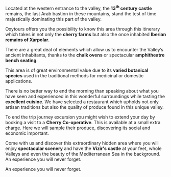 Located at the western entrance to the valley, the **13<sup>th</sup> century
castle** remains, the last Arab bastion in these mountains, stand the test of
time majestically dominating this part of the valley.

Oxytours offers you the possibility to know this area through this itinerary
which takes in not only the **cherry farms** but also the once inhabited
**Iberian remains of Xarpolar**.

There are a great deal of elements which allow us to encounter the Valley’s
ancient inhabitants, thanks to the **chalk ovens** or spectacular **amphitheatre
bench seating**.

This area is of great environmental value due to its **varied botanical
species** used in the traditional methods for medicinal or domestic
applications.

There is no better way to end the morning than speaking about what you have seen
and experienced in this wonderful surroundings while tasting the **excellent
cuisine**. We have selected a restaurant which upholds not only artisan
traditions but also the quality of produce found in this unique valley.

To end the trip journey excursion you might wish to extend your day by booking a
visit to a **Cherry Co-operative**. This is available at a small extra charge.
Here we will sample their produce, discovering its social and economic
important.

Come with us and discover this extraordinary hidden area where you will enjoy
**spectacular scenery** and have the **Vizir's castle** at your feet, whole
Valleys and even the beauty of the Mediterranean Sea in the background. An
experience you will never forget.

An experience you will never forget.
